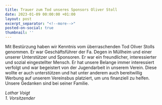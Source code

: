 ```yaml
---
title: Trauer zum Tod unseres Sponsors Oliver Stoll
date: 2023-01-09 00:00:00 +01:00
layout: post
excerpt_separator: "<!--more-->"
posted-on-social: true
thumbnail: ''
---
```


Mit Bestürzung haben wir Kenntnis vom überraschenden Tod Oliver Stolls genommen. Er war Geschäftsführer der Fa. Degen in Müllheim und einer unserer Unterstützer und Sponsoren. Er war ein freundlicher, interessierter und sozial eingestellter Mensch. Er hat unsere Belange immer interessiert verfolgt und war begeistert von der Jugendarbeit in unserem Verein. Diese wollte er auch unterstützen und hat unter anderem auch bereitwillig Werbung auf unserem Vereinsbus platziert, um uns finanziell zu helfen. Unsere Gedanken sind bei seiner Familie. 

_Lothar Voigt  
1\. Vorsitzender_